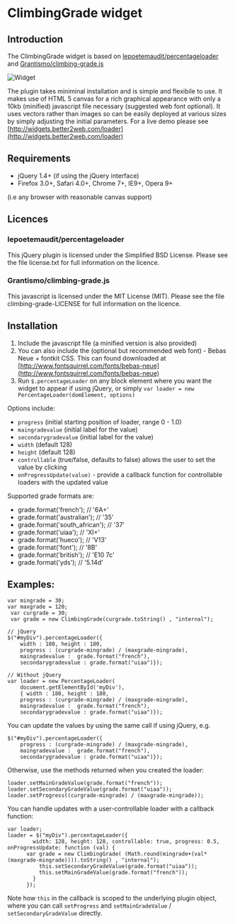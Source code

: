 # ClimbingGrade widget

## Introduction

The ClimbingGrade widget is based on [lepoetemaudit/percentageloader](https://github.com/lepoetemaudit/percentageloader) and  [Grantismo/climbing-grade.js](https://github.com/Grantismo/climbing-grade.js)

![Widget](http://troulite.fr/~lolo/widgets.png)

The plugin takes miniminal installation and is simple and flexibile to use. It makes use of HTML 5 canvas for a rich graphical appearance with only a 10kb (minified) javascript file necessary (suggested web font optional). It uses vectors rather than images so can be easily
deployed at various sizes by simply adjusting the initial parameters. For a live demo please see
[http://widgets.better2web.com/loader](http://widgets.better2web.com/loader)

## Requirements

* jQuery 1.4+ (if using the jQuery interface)
* Firefox 3.0+, Safari 4.0+, Chrome 7+, IE9+, Opera 9+

(i.e any browser with reasonable canvas support)

## Licences

### lepoetemaudit/percentageloader

This jQuery plugin is licensed under the Simplified BSD License. Please see the file license.txt for full information on the licence.

### Grantismo/climbing-grade.js

This javascript is licensed under the MIT License (MIT). Please see the file climbing-grade-LICENSE for full information on the licence.

## Installation

1. Include the javascript file (a minified version is also provided)
2. You can also include the (optional but recommended web font) - Bebas Neue + fontkit CSS. This can
   found downloaded at [http://www.fontsquirrel.com/fonts/bebas-neue](http://www.fontsquirrel.com/fonts/bebas-neue)
3. Run `$.percentageLoader` on any block element where you want the widget to appear if using jQuery, or simply
   `var loader = new PercentageLoader(domElement, options)`

Options include:

* `progress` (initial starting position of loader, range 0 - 1.0)
* `maingradevalue` (initial label for the value)
* `secondarygradevalue` (initial label for the value)
* `width` (default 128)
* `height` (default 128)
* `controllable` (true/false, defaults to false) allows the user to set the value by clicking
* `onProgressUpdate(value)` - provide a callback function for controllable loaders with the updated value

Supported grade formats are:

* grade.format('french'); // '6A+'
* grade.format('australian'); // '35'
* grade.format('south_african'); // '37'
* grade.format('uiaa'); // 'XI+'
* grade.format('hueco'); // 'V13'
* grade.format('font'); // '8B'
* grade.format('british'); // 'E10 7c'
* grade.format('yds'); // '5.14d'

## Examples:

    var mingrade = 30;
    var maxgrade = 120;
	 var curgrade = 30;
	 var grade = new ClimbingGrade(curgrade.toString() , "internal");
    
    // jQuery
    $("#myDiv").percentageLoader({
        width : 180, height : 180, 
        progress : (curgrade-mingrade) / (maxgrade-mingrade),
        maingradevalue :  grade.format("french"),
        secondarygradevalue : grade.format("uiaa")});
        
    // Without jQuery
    var loader = new PercentageLoader(
        document.getElementById('myDiv'), 
        { width : 180, height : 180, 
        progress : (curgrade-mingrade) / (maxgrade-mingrade),
        maingradevalue :  grade.format("french"),
        secondarygradevalue : grade.format("uiaa")});

You can update the values by using the same call if using jQuery, e.g.

    $("#myDiv").percentageLoader({
        progress : (curgrade-mingrade) / (maxgrade-mingrade),
        maingradevalue :  grade.format("french"),
        secondarygradevalue : grade.format("uiaa")});

Otherwise, use the methods returned when you created the loader:

    loader.setMainGradeValue(grade.format("french"));
    loader.setSecondaryGradeValue(grade.format("uiaa"));
    loader.setProgress((curgrade-mingrade) / (maxgrade-mingrade));
    
You can handle updates with a user-controllable loader with a callback function:

    var loader;
    loader = $("myDiv").percentageLoader({
            width: 128, height: 128, controllable: true, progress: 0.5, onProgressUpdate: function (val) {
	      var grade = new ClimbingGrade( (Math.round(mingrade+(val*(maxgrade-mingrade)))).toString() , "internal");
              this.setSecondaryGradeValue(grade.format("uiaa"));
              this.setMainGradeValue(grade.format("french"));
            }
          });

Note how `this` in the callback is scoped to the underlying plugin object, where you can
call `setProgress` and `setMainGradeValue` / `setSecondaryGradeValue` directly.

